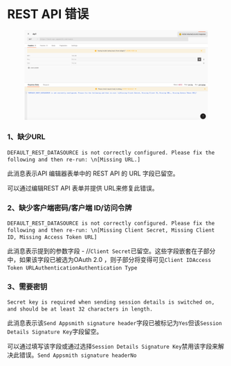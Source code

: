 # REST API 错误

<figure><img src="../../.gitbook/assets/image (4) (1).png" alt=""><figcaption></figcaption></figure>

### 1、缺少URL

```
DEFAULT_REST_DATASOURCE is not correctly configured. Please fix the following and then re-run: \n[Missing URL.]
```

此消息表示API 编辑器表单中的 REST API 的 URL 字段已留空。

可以通过编辑REST API 表单并提供 URL来修复此错误。



### 2、缺少客户端密码/客户端 ID/访问令牌

```
DEFAULT_REST_DATASOURCE is not correctly configured. Please fix the following and then re-run: \n[Missing Client Secret, Missing Client ID, Missing Access Token URL]
```

此消息表示提到的参数字段 - //`Client Secret`已留空。这些字段嵌套在子部分中，如果该字段已被选为OAuth 2.0 ，则子部分将变得可见`Client IDAccess Token URLAuthenticationAuthentication Type`



### 3、需要密钥

```
Secret key is required when sending session details is switched on, and should be at least 32 characters in length.
```

此消息表示该`Send Appsmith signature header`字段已被标记为`Yes`但该`Session Details Signature Key`字段留空。

可以通过填写该字段或通过选择`Session Details Signature Key`禁用该字段来解决此错误。`Send Appsmith signature headerNo`













